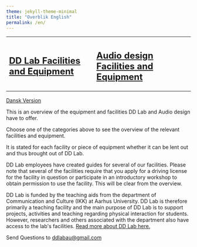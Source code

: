 ```yaml
---
theme: jekyll-theme-minimal
title: "Overblik English"
permalink: /en/
---
```


<table>
  <tr>
    <td><h2><a href="/faciliteter-og-udstyr/dd-lab/">DD Lab Facilities and Equipment</a></h2>
    </td>
    <td><h2><a href="/faciliteter-og-udstyr/audiodesign/">Audio design Facilities and Equipment</a></h2>
    </td>
  </tr>
</table>

[Dansk Version](/faciliteter-og-udstyr/)

This is an overview of the equipment and facilities DD Lab and Audio design have to offer.

Choose one of the categories above to see the overview of the relevant facilities and equipment.

It is stated for each facility or piece of equipment whether it can be lent out and thus brought out of DD Lab.

DD Lab employees have created guides for several of our facilities. Please note that several of the facilities require that you apply for a driving license for the facility in question or participate in an introductory workshop to obtain permission to use the facility. This will be clear from the overview.

DD Lab is funded by the teaching aids from the department of Communication and Culture (IKK) at Aarhus University. DD Lab is therefore primarily a teaching facility and the main purpose of DD Lab is to support projects, activities and teaching regarding physical interaction for students. However, researchers and others associated with the department also have access to the lab's facilities. [Read more about DD Lab here.](https://ddlab.au.dk/)


Send Questions to [ddlabau@gmail.com](mailto:ddlabau@gmail.com)
